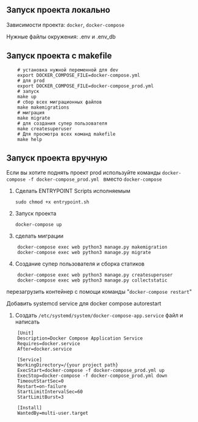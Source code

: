 ## Запуск проекта локально

Зависимости проекта: `docker`, `docker-compose`

Нужные файлы окружения: .env и .env_db

## Запуск проекта с makefile

```
    # установка нужной переменной для dev
    export DOCKER_COMPOSE_FILE=docker-compose.yml
    # для prod
    export DOCKER_COMPOSE_FILE=docker-compose_prod.yml
    # запуск
    make up
    # сбор всех миграционных файлов
    make makemigrations
    # миграция
    make migrate
    # для создания супер пользователя
    make createsuperuser
    # Для просмотра всех команд makefile
    make help
```

## Запуск проекта вручную
Если вы хотите поднять проект prod используйте команды `docker-compose -f docker-compose_prod.yml ` вместо `docker-compose`

1. Сделать ENTRYPOINT Scripts исполняемым

    `sudo chmod +x entrypoint.sh`

2. Запуск проекта

    `docker-compose up`

3. сделать миграции

```
    docker-compose exec web python3 manage.py makemigration
    docker-compose exec web python3 manage.py migrate
```

4. Создание супер пользователя и сборка статиков

```
    docker-compose exec web python3 manage.py createsuperuser
    docker-compose exec web python3 manage.py collectstatic
```

перезагрузить контейнер с помощи команды "`docker-compose restart`"


Добавить systemcd service для docker compose autorestart

1) Создать `/etc/systemd/system/docker-compose-app.service` файл и написать

```
    [Unit]
    Description=Docker Compose Application Service
    Requires=docker.service
    After=docker.service

    [Service]
    WorkingDirectory=/{your project path}
    ExecStart=docker-compose -f docker-compose_prod.yml up
    ExecStop=docker-compose -f docker-compose_prod.yml down
    TimeoutStartSec=0
    Restart=on-failure
    StartLimitIntervalSec=60
    StartLimitBurst=3

    [Install]
    WantedBy=multi-user.target
```

